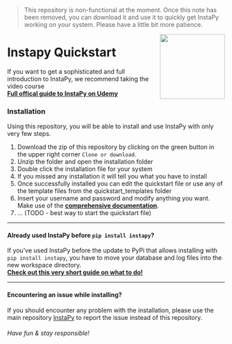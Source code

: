 > This repository is non-functional at the moment. Once this note has been removed, you can download it and use it to quickly get InstaPy working on your system. Please have a little bit more patience.

<img src="https://i.imgur.com/sJzfZsL.jpg" width="150" align="right">

# Instapy Quickstart
If you want to get a sophisticated and full introduction to InstaPy, we recommend taking the video course   
**[Full offical guide to InstaPy on Udemy]()**

### Installation
Using this repository, you will be able to install and use InstaPy with only very few steps.

1. Download the zip of this repository by clicking on the green button in the upper right corner `Clone or download`.
1. Unzip the folder and open the installation folder
1. Double click the installation file for your system
1. If you missed any installation it will tell you what you have to install
1. Once successfully installed you can edit the quickstart file or use any of the template files from the quickstart_templates folder
1. Insert your username and password and modify anything you want. Make use of the **[comprehensive documentation](https://github.com/timgrossmann/InstaPy)**.
1. ... (TODO - best way to start the quickstart file)
---

#### Already used InstaPy before `pip install instapy`?
If you've used InstaPy before the update to PyPi that allows installing with `pip install instapy`, you have to move your database and log files into the new workspace directory.   
[**Check out this very short guide on what to do!**]()

---

#### Encountering an issue while installing?
If you should encounter any problem with the installation, please use the main repository [InstaPy](https://github.com/timgrossmann/InstaPy) to report the issue instead of this repository.


###### Have fun & stay responsible!
